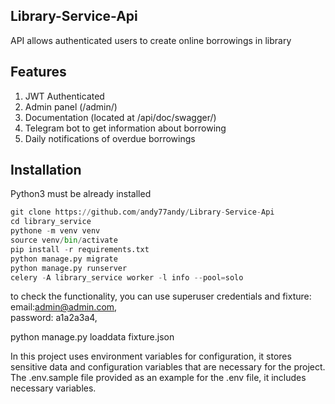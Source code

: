 ## Library-Service-Api
API allows authenticated users to create online borrowings in library

## Features
1. JWT Authenticated
2. Admin panel (/admin/)
3. Documentation (located at /api/doc/swagger/)
4. Telegram bot to get information about borrowing
5. Daily notifications of overdue borrowings
## Installation
Python3 must be already installed

```python
git clone https://github.com/andy77andy/Library-Service-Api
cd library_service
pythone -m venv venv 
source venv/bin/activate
pip install -r requirements.txt
python manage.py migrate
python manage.py runserver
celery -A library_service worker -l info --pool=solo

```
to check the functionality, you can use superuser credentials and fixture:\
email:admin@admin.com,\
password: a1a2a3a4,

python manage.py loaddata fixture.json

[//]: # (## Getting access)

[//]: # ()
[//]: # (```python)

[//]: # (create new user via /api/user/register/)

[//]: # (get access token via /api/user/token/)

[//]: # (get link to start telegram bot /api/telegram_notifications/start/)

[//]: # (```)

In this project uses environment variables for configuration, it stores sensitive data and configuration variables that are necessary for the project.
The .env.sample file provided as an example for the .env file, it includes necessary variables.
